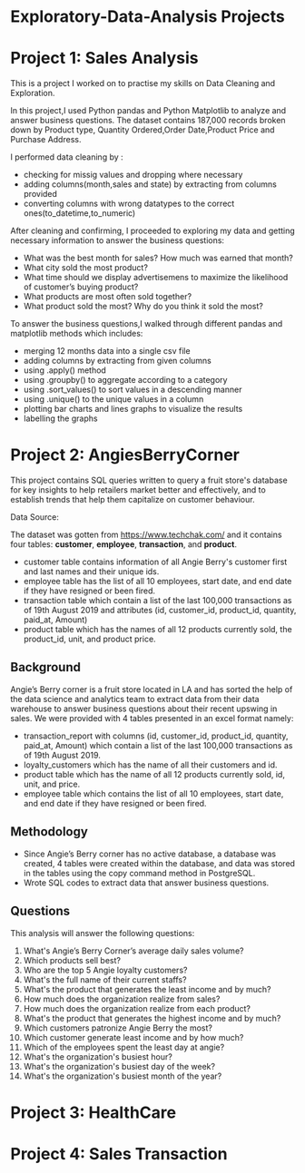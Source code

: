# Exploratory-Data-Analysis Projects

# Project 1: Sales Analysis 

This is a project I worked on to practise my skills on Data Cleaning and Exploration.

In this project,I used Python pandas and Python Matplotlib to analyze and answer business questions. The dataset contains 187,000 records broken down by Product type, Quantity Ordered,Order Date,Product Price and Purchase Address.

I performed data cleaning by :
- checking for missig values and dropping where necessary
- adding columns(month,sales and state) by extracting from columns provided
- converting columns with wrong datatypes to the correct ones(to_datetime,to_numeric)

After cleaning and confirming, I proceeded to exploring my data and getting necessary information to answer the business questions:
- What was the best month for sales? How much was earned that month?
- What city sold the most product?
- What time should we display advertisemens to maximize the likelihood of customer’s buying product?
- What products are most often sold together?
- What product sold the most? Why do you think it sold the most?

To answer the business questions,I walked through different pandas and matplotlib methods which includes:
- merging 12 months data into a single csv file
- adding columns by extracting from given columns
- using .apply() method 
- using .groupby() to aggregate according to a category
- using .sort_values() to sort values in a descending manner
- using .unique() to the unique values in a column
- plotting bar charts and lines graphs to visualize the results
- labelling the graphs




# Project 2: AngiesBerryCorner 

This project contains SQL queries written to query a fruit store's database for key insights to help retailers market better and effectively, and to establish trends that help them capitalize on customer behaviour.

Data Source:

The dataset was gotten from https://www.techchak.com/ and it contains four tables:  **customer**, **employee**, **transaction**, and **product**.
- customer table contains information of all Angie Berry's customer first and last names and their unique ids. 
- employee table has the list of all 10 employees, start date, and end date if they have resigned or been fired.
- transaction table which contain a list of the last 100,000 transactions as of 19th August 2019 and attributes (id, customer_id, product_id, quantity, paid_at, Amount) 
-  product table which has the names of all 12 products currently sold, the product_id, unit, and product price.


## Background

Angie’s Berry corner is a fruit store located in LA and has sorted the help of the data science and analytics team to extract data from their data warehouse to answer business questions about their recent upswing in sales.
We were provided with 4 tables presented in an excel format namely: 
- transaction_report with columns (id, customer_id, product_id, quantity, paid_at, Amount) which contain a list of the last 100,000 transactions as of 19th August 2019.
- loyalty_customers which has the name of all their customers and id.
- product table which has the name of all 12 products currently sold, id, unit, and price.
- employee table  which contains the list of all 10 employees, start date, and end date if they have resigned or been fired.

## Methodology
- Since Angie’s Berry corner has no active database, a database was created, 4 tables were created within the database, and data was stored in the tables using the copy command method in PostgreSQL.
- Wrote SQL codes to extract data that answer business questions.


## Questions
This analysis will answer the following questions:
1. What's Angie’s Berry Corner’s average daily sales volume?
2. Which products sell best?
3. Who are the top 5 Angie loyalty customers?
4. What's the full name of their current staffs?
5. What's the product that generates the least income and by much?
6. How much does the organization realize from sales?
7. How much does the organization realize from each product?
8. What's the product that generates the highest income and by much?
9. Which customers patronize Angie Berry the most?
10. Which customer generate least income and by how much?
11. Which of the employees spent the least day at angie?
12. What's the organization's busiest hour?
13. What's the organization's busiest day of the week?
14. What's the organization's busiest month of the year?



# Project 3: HealthCare 



# Project 4: Sales Transaction 
